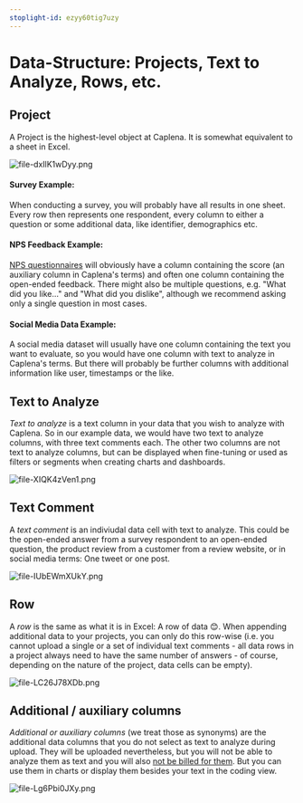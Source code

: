 ```yaml
---
stoplight-id: ezyy60tig7uzy
---
```


# Data-Structure: Projects, Text to Analyze, Rows, etc.

## Project

A Project is the highest-level object at Caplena. It is somewhat equivalent to a sheet in Excel.

![file-dxIlK1wDyy.png](https://stoplight.io/api/v1/projects/cHJqOjEyNDcxMw/images/NJX61i3WtD8)

#### Survey Example:
When conducting a survey, you will probably have all results in one sheet. Every row then represents one respondent, every column to either a question or some additional data, like identifier, demographics etc.

#### NPS Feedback Example:
[NPS questionnaires](https://blog.caplena.com/2019/07/22/5-keys-to-effectively-measuring-and-utilizing-nps/) will obviously have a column containing the score (an auxiliary column in Caplena's terms) and often one column containing the open-ended feedback. There might also be multiple questions, e.g. "What did you like..." and "What did you dislike", although we recommend asking only a single question in most cases.

#### Social Media Data Example:
A social media dataset will usually have one column containing the text you want to evaluate, so you would have one column with text to analyze in Caplena's terms. But there will probably be further columns with additional information like user, timestamps or the like.

## Text to Analyze
*Text to analyze* is a text column in your data that you wish to analyze with Caplena. So in our example data, we would have two text to analyze columns, with three text comments each. The other two columns are not text to analyze columns, but can be displayed when fine-tuning or used as filters or segments when creating charts and dashboards.

![file-XIQK4zVen1.png](https://stoplight.io/api/v1/projects/cHJqOjEyNDcxMw/images/dniurPW2JAA)

## Text Comment
A *text comment* is an indiviudal data cell with text to analyze. This could be the open-ended answer from a survey respondent to an open-ended question, the product review from a customer from a review website, or in social media terms: One tweet or one post.

![file-IUbEWmXUkY.png](https://stoplight.io/api/v1/projects/cHJqOjEyNDcxMw/images/xNLMfbsk8qY)

## Row
A *row* is the same as what it is in Excel: A row of data 😊. When appending additional data to your projects, you can only do this row-wise (i.e. you cannot upload a single or a set of individual text comments - all data rows in a project always need to have the same number of answers - of course, depending on the nature of the project, data cells can be empty).

![file-LC26J78XDb.png](https://stoplight.io/api/v1/projects/cHJqOjEyNDcxMw/images/SNEbdlgED5U)

## Additional / auxiliary columns
*Additional or auxiliary columns* (we treat those as synonyms) are the additional data columns that you do not select as text to analyze during upload. They will be uploaded nevertheless, but you will not be able to analyze them as text and you will also [not be billed for them](03-05-Subscriptions.md#credits). But you can use them in charts or display them besides your text in the coding view.

![file-Lg6Pbi0JXy.png](https://stoplight.io/api/v1/projects/cHJqOjEyNDcxMw/images/gWJOSOLELKc)




